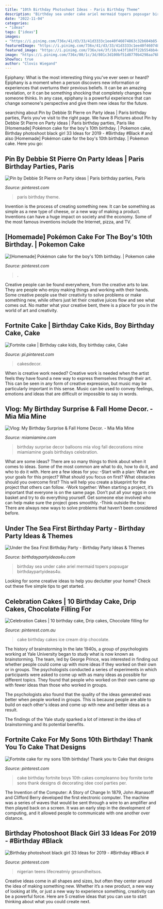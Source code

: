 ```yaml
---
title: "10th Birthday Photoshoot Ideas - Paris Birthday Theme"
description: "Birthday sea under cake ariel mermaid topers popsugar birthdaypartyideas4u"
date: "2022-11-04"
categories:
- "ideas"
tags: ["ideas"]
images:
- "https://i.pinimg.com/736x/41/d3/33/41d3333c1ee40f46074863c32b604b85--ice-cream-cone-cake-ice-cream-cakes.jpg"
featuredImage: "https://i.pinimg.com/736x/41/d3/33/41d3333c1ee40f46074863c32b604b85--ice-cream-cone-cake-ice-cream-cakes.jpg"
featured_image: "https://i.pinimg.com/736x/e4/3f/10/e43f10d7f22b554bb4c02db224260c01.jpg"
image: "https://i.pinimg.com/736x/80/1c/3d/801c3d100bf51d8770b4298aa76bb2d3--party-ideas.jpg"
ShowToc: true
author: "Clovis Wiegand"
---
```



Epiphany: What is the most interesting thing you've ever seen or heard?
Epiphany is a moment when a person discovers new information or experiences that overturns their previous beliefs. It can be an amazing revelation, or it can be something shocking that completely changes how someone thinks. In any case, epiphany is a powerful experience that can change someone's perspective and give them new ideas for the future.

	

		
searching about Pin by Debbie St Pierre on Party ideas | Paris birthday parties, Paris you've visit to the right page. We have 8 Pictures about Pin by Debbie St Pierre on Party ideas | Paris birthday parties, Paris like [Homemade] Pokémon cake for the boy&#039;s 10th birthday. | Pokemon cake, Birthday photoshoot black girl 33 Ideas for 2019 - #Birthday #Black # and also [Homemade] Pokémon cake for the boy&#039;s 10th birthday. | Pokemon cake. Here you go:
		
    
## Pin By Debbie St Pierre On Party Ideas | Paris Birthday Parties, Paris

<img loading=lazy src="https://i.pinimg.com/736x/80/1c/3d/801c3d100bf51d8770b4298aa76bb2d3--party-ideas.jpg" onerror="this.onerror=null;this.src='https://tse1.mm.bing.net/th?id=OIP.6pHtKHcFs4fw0avzO4ojlgHaNJ&amp;pid=15.1';" alt="Pin by Debbie St Pierre on Party ideas | Paris birthday parties, Paris">

_Source: pinterest.com_

>paris birthday theme. 

	

Invention is the process of creating something new. It can be something as simple as a new type of cheese, or a new way of making a product. Inventions can have a huge impact on society and the economy. Some of the most famous inventions include the Internet, pizza, and TV.

    
## [Homemade] Pokémon Cake For The Boy&#039;s 10th Birthday. | Pokemon Cake

<img loading=lazy src="https://i.pinimg.com/736x/2b/aa/67/2baa67b0595faec5008b00f04d69f2b4--pokemon-cakes-homemade-cakes.jpg" onerror="this.onerror=null;this.src='https://tse4.mm.bing.net/th?id=OIP.bGXkOPsPOcjIpLDQ2CTaYQHaJ3&amp;pid=15.1';" alt="[Homemade] Pokémon cake for the boy&#039;s 10th birthday. | Pokemon cake">

_Source: pinterest.com_

>. 

	

Creative people can be found everywhere, from the creative arts to law. They are people who enjoy making things and working with their hands. Some creative people use their creativity to solve problems or make something new, while others just let their creative juices flow and see what comes out. No matter what your creative bent, there is a place for you in the world of art and creativity.

    
## Fortnite Cake | Birthday Cake Kids, Boy Birthday Cake, Cake

<img loading=lazy src="https://i.pinimg.com/736x/7c/54/b4/7c54b4013bcf661674ab485001769784.jpg" onerror="this.onerror=null;this.src='https://tse3.mm.bing.net/th?id=OIP.hQjE4uzKN-MSs36PIk0GLgHaJ3&amp;pid=15.1';" alt="Fortnite cake | Birthday cake kids, Boy birthday cake, Cake">

_Source: pl.pinterest.com_

>cakesdecor. 

	

When is creative work needed?
Creative work is needed when the artist feels they have found a new way to express themselves through their art. This can be seen in any form of creative expression, but music may be particularly important in this sense. Music can be used to convey feelings, emotions and ideas that are difficult or impossible to say in words.

    
## Vlog: My Birthday Surprise &amp; Fall Home Decor. - Mia Mia Mine

<img loading=lazy src="http://www.miamiamine.com/wp-content/uploads/2017/10/Mia-Mia-Mine-Birthday-Balloons.jpg" onerror="this.onerror=null;this.src='https://tse2.mm.bing.net/th?id=OIP.gWqjSKwrWvzyQtIzlBxVuQHaLH&amp;pid=15.1';" alt="Vlog: My Birthday Surprise &amp; Fall Home Decor. - Mia Mia Mine">

_Source: miamiamine.com_

>birthday surprise decor balloons mia vlog fall decorations mine miamiamine goals birthdays celebration. 

	

What are some ideas?
There are so many things to think about when it comes to ideas. Some of the most common are what to do, how to do it, and who to do it with. Here are a few ideas for you: 
-Start with a plan: What are your goals for this project? What should you focus on first? What obstacles should you overcome first? This will help you create a blueprint for the project that others can follow. 
-Work together: When starting a project, it’s important that everyone is on the same page. Don’t put all your eggs in one basket and try to do everything yourself. Get someone else involved who can help make sure the project goes smoothly. 
-Think outside the box: There are always new ways to solve problems that haven’t been considered before.

    
## Under The Sea First Birthday Party - Birthday Party Ideas &amp; Themes

<img loading=lazy src="http://www.birthdaypartyideas4u.com/wp-content/uploads/2015/09/Under-the-Sea-First-Birthday-Party-cake-ariel-topers-550x825.jpg" onerror="this.onerror=null;this.src='https://tse3.mm.bing.net/th?id=OIP.Lvwe7D1-d7XROIucw0y8WQHaLH&amp;pid=15.1';" alt="Under the Sea First Birthday Party - Birthday Party Ideas &amp; Themes">

_Source: birthdaypartyideas4u.com_

>birthday sea under cake ariel mermaid topers popsugar birthdaypartyideas4u. 

	

Looking for some creative ideas to help you declutter your home? Check out these five simple tips to get started.

    
## Celebration Cakes | 10 Birthday Cake, Drip Cakes, Chocolate Filling For

<img loading=lazy src="https://i.pinimg.com/736x/41/d3/33/41d3333c1ee40f46074863c32b604b85--ice-cream-cone-cake-ice-cream-cakes.jpg" onerror="this.onerror=null;this.src='https://tse4.mm.bing.net/th?id=OIP.tP-aqsYTX4rlXqyd7BL3ewHaLJ&amp;pid=15.1';" alt="Celebration Cakes | 10 birthday cake, Drip cakes, Chocolate filling for">

_Source: pinterest.com.au_

>cake birthday cakes ice cream drip chocolate. 

	

The history of brainstorming
In the late 1940s, a group of psychologists working at Yale University began to study what is now known as brainstorming. The team, led by George Prince, was interested in finding out whether people could come up with more ideas if they worked on their own or in groups.
The psychologists conducted a series of experiments in which participants were asked to come up with as many ideas as possible for different topics. They found that people who worked on their own came up with fewer ideas than those who worked in groups.

The psychologists also found that the quality of the ideas generated was better when people worked in groups. This is because people are able to build on each other's ideas and come up with new and better ideas as a result.

The findings of the Yale study sparked a lot of interest in the idea of brainstorming and its potential benefits.

    
## Fortnite Cake For My Sons 10th Birthday! Thank You To Cake That Designs

<img loading=lazy src="https://i.pinimg.com/736x/89/ae/66/89ae66ac844011c8818b9cfa813c1944.jpg" onerror="this.onerror=null;this.src='https://tse4.mm.bing.net/th?id=OIP.NOQFN3JcIMbWSAC-NHaU6AHaJ3&amp;pid=15.1';" alt="Fortnite cake for my sons 10th birthday! Thank you to Cake that designs">

_Source: pinterest.com_

>cake birthday fortnite boys 10th cakes compleanno boy fornite torte sons thank designs di decorating idee cool parties per. 

	

The Invention of the Computer: A Story of Change
In 1879, John Atanasoff and Clifford Berry developed the first electronic computer. The machine was a series of waves that would be sent through a wire to an amplifier and then played back on a screen. It was an early step in the development of computing, and it allowed people to communicate with one another over distance.

    
## Birthday Photoshoot Black Girl 33 Ideas For 2019 - #Birthday #Black #

<img loading=lazy src="https://i.pinimg.com/736x/e4/3f/10/e43f10d7f22b554bb4c02db224260c01.jpg" onerror="this.onerror=null;this.src='https://tse3.mm.bing.net/th?id=OIP.qu0jrAqFsjnmmmdq5B8-QAAAAA&amp;pid=15.1';" alt="Birthday photoshoot black girl 33 Ideas for 2019 - #Birthday #Black #">

_Source: pinterest.com_

>nigerian teens lifecreatmiy gesundheitsos. 

	

Creative ideas come in all shapes and sizes, but often they center around the idea of making something new. Whether it’s a new product, a new way of looking at life, or just a new way to experience something, creativity can be a powerful force. Here are 5 creative ideas that you can use to start thinking about what you could create next.

